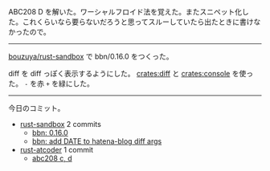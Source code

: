 ABC208 D を解いた。ワーシャルフロイド法を覚えた。またスニペット化した。これくらいなら要らないだろうと思ってスルーしていたら出たときに書けなかったので。

---

[bouzuya/rust-sandbox] で bbn/0.16.0 をつくった。

diff を diff っぽく表示するようにした。 [crates:diff] と [crates:console] を使った。 `-` を赤 `+` を緑にした。

---

今日のコミット。

- [rust-sandbox](https://github.com/bouzuya/rust-sandbox) 2 commits
  - [bbn: 0.16.0](https://github.com/bouzuya/rust-sandbox/commit/4a926617625148158ce0a2093242a279f1a76b29)
  - [bbn: add DATE to hatena-blog diff args](https://github.com/bouzuya/rust-sandbox/commit/fdc2188f141e100de4f9f2f8593bcd27236fdb23)
- [rust-atcoder](https://github.com/bouzuya/rust-atcoder) 1 commit
  - [abc208 c, d](https://github.com/bouzuya/rust-atcoder/commit/6392f17b19fd298bc928bf1a9e6a73f4dcfe9b7b)

[bouzuya/rust-sandbox]: https://github.com/bouzuya/rust-sandbox
[crates:console]: https://crates.io/crates/console
[crates:diff]: https://crates.io/crates/diff
